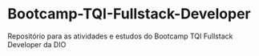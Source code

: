 # Bootcamp-TQI-Fullstack-Developer
Repositório para as atividades e estudos do Bootcamp TQI Fullstack Developer da DIO
